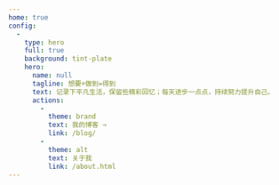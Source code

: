 ```yaml
---
home: true
config:
  -
    type: hero
    full: true
    background: tint-plate
    hero:
      name: null
      tagline: 想要+做到=得到
      text: 记录下平凡生活，保留些精彩回忆；每天进步一点点，持续努力提升自己。
      actions:
        -
          theme: brand
          text: 我的博客 →
          link: /blog/
        -
          theme: alt
          text: 关于我
          link: /about.html
---
```


<!-- This is the content of home page. Check [Home Page Docs][default-theme-home] for more details. -->

<!-- [default-theme-home]: https://vuejs.press/reference/default-theme/frontmatter.html#home-page -->
